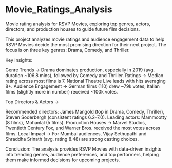 # Movie_Ratings_Analysis
Movie rating analysis for RSVP Movies, exploring top genres, actors, directors, and production houses to guide future film decisions.


This project analyzes movie ratings and audience engagement data to help RSVP Movies decide the most promising direction for their next project. The focus is on three key genres: Drama, Comedy, and Thriller.

Key Insights:

Genre Trends → Drama dominates production, especially in 2019 (avg. duration ~106.8 mins), followed by Comedy and Thriller.
Ratings → Median rating across most films is 7. National Theatre Live leads with hits averaging 8+.
Audience Engagement → German films (110) drew ~79k votes; Italian films (slightly more in number) received ~100k votes.

Top Directors & Actors →

Recommended directors: James Mangold (top in Drama, Comedy, Thriller), Steven Soderbergh (consistent ratings 6.2–7.0).
Leading actors: Mammootty (8 films), Mohanlal (5 films).
Production Houses → Marvel Studios, Twentieth Century Fox, and Warner Bros. received the most votes across films.
Local Impact → For Mumbai audiences, Vijay Sethupathi and Shraddha Srinath (avg. rating 8.48) are strong casting choices.

Conclusion:
The analysis provides RSVP Movies with data-driven insights into trending genres, audience preferences, and top performers, helping them make informed decisions for upcoming projects.
